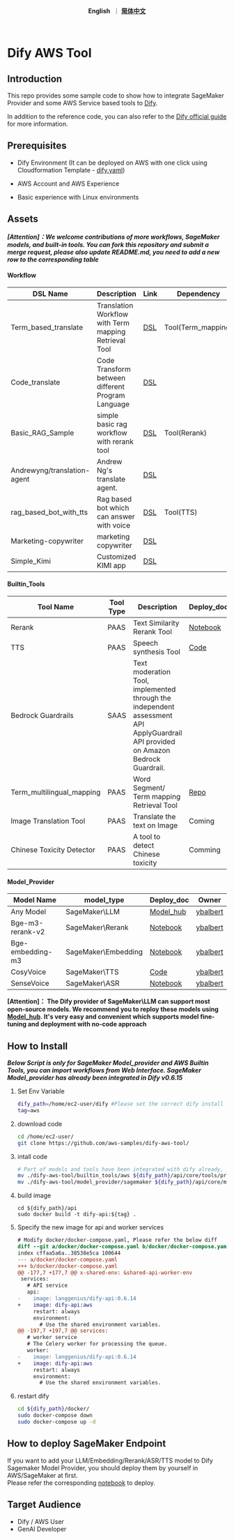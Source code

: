 <p align="center">
    &nbsp<strong>English</strong>&nbsp ｜ <a href="README_ZH.md"><strong>简体中文</strong></a>&nbsp 
</p>
<br>

# Dify AWS Tool

## Introduction
This repo provides some sample code to show how to integrate SageMaker Provider and some AWS Service based tools to [Dify](https://github.com/langgenius/dify). 

In addition to the reference code, you can also refer to the [Dify official guide](https://docs.dify.ai/guides/tools/quick-tool-integration) for more information.



## Prerequisites

- Dify Environment (It can be deployed on AWS with one click using Cloudformation Template - [dify.yaml](./dify.yaml))

- AWS Account and AWS Experience

- Basic experience with Linux environments



## Assets 

***[Attention]：We welcome contributions of more workflows, SageMaker models, and built-in tools. You can fork this repository and submit a merge request, please also update README.md, you need to add a new row to the corresponding table***

#### Workflow 

| DSL Name                    | Description                                           | Link                                                  | Dependency         | Owner                                            |
| --------------------------- | ----------------------------------------------------- | ----------------------------------------------------- | ------------------ | ------------------------------------------------ |
| Term_based_translate        | Translation Workflow with Term mapping Retrieval Tool | [DSL](./workflow/term_based_translation_workflow.yml) | Tool(Term_mapping) | [ybalbert](ybalbert@amazon.com)                  |
| Code_translate              | Code Transform between different Program Language     | [DSL](./workflow/claude3_code_translation.yml)        |                    | [binc](binc@amazon.com)                          |
| Basic_RAG_Sample            | simple basic rag workflow with rerank tool            | [DSL](./workflow/basic_rag_sample.yml)                | Tool(Rerank)       | [ybalbert](ybalbert@amazon.com)                  |
| Andrewyng/translation-agent | Andrew Ng's translate agent.                          | [DSL](./workflow/andrew_translation_agent.yml)        |                    | [chuanxie](chuanxie@amazon.com)                  |
| rag_based_bot_with_tts      | Rag based bot which can answer with voice             | [DSL](./workflow/rag_based_bot_with_tts.yml)          | Tool(TTS)          | [ybalbert](ybalbert@amazon.com)                  |
| Marketing-copywriter        | marketing copywriter                                  | [DSL](./workflow/marketing-copywriting.yml)           |                    | [Lyson Ober](https://www.youtube.com/@lysonober) |
| Simple_Kimi                 | Customized KIMI app                                   | [DSL](./workflow/simple_kimi.yml)                     |                    | [ybalbert](ybalbert@amazon.com)                  |

#### Builtin_Tools

| Tool Name                 | Tool Type  | Description                                                  | Deploy_doc                                                   | Owner                           |
| ------------------------- |------------| ------------------------------------------------------------ | ------------------------------------------------------------ | ------------------------------- |
| Rerank                    | PAAS       | Text Similarity Rerank Tool                                  | [Notebook](https://github.com/aws-samples/dify-aws-tool/blob/main/notebook/bge-reranker-v2-m3-deploy.ipynb) | [ybalbert](ybalbert@amazon.com) |
| TTS                       | PAAS       | Speech  synthesis Tool                                       | [Code](https://github.com/aws-samples/dify-aws-tool/tree/main/notebook/cosyvoice) | [ybalbert](ybalbert@amazon.com) |
| Bedrock Guardrails        | SAAS       | Text moderation Tool, implemented through the independent assessment API ApplyGuardrail API provided on Amazon Bedrock Guardrail. |                                                              | [amyli](amyli@amazon.com)       |
| Term_multilingual_mapping | PAAS       | Word Segment/ Term mapping Retrieval Tool                    | [Repo](https://github.com/ybalbert001/dynamodb-rag/tree/translate) | [ybalbert](ybalbert@amazon.com) |
| Image Translation Tool    | PAAS       | Translate the text on Image                                  | Coming                                                       | [tanqy](tangqy@amazon.com)      |
| Chinese Toxicity Detector | PAAS       | A tool to detect Chinese toxicity                             | Comming                                                      | [ychchen](ychchen@amazon.com)   |

#### Model_Provider

| Model Name       | model_type          | Deploy_doc                                                   | Owner                           |
| ---------------- | ------------------- | ------------------------------------------------------------ | ------------------------------- |
| Any Model        | SageMaker\LLM       | [Model_hub](https://github.com/aws-samples/llm_model_hub)    | [ybalbert](ybalbert@amazon.com) |
| Bge-m3-rerank-v2 | SageMaker\Rerank    | [Notebook](https://github.com/aws-samples/dify-aws-tool/blob/main/notebook/bge-reranker-v2-m3-deploy.ipynb) | [ybalbert](ybalbert@amazon.com) |
| Bge-embedding-m3 | SageMaker\Embedding | [Notebook](https://github.com/aws-samples/dify-aws-tool/blob/main/notebook/bge-embedding-m3-deploy.ipynb) | [ybalbert](ybalbert@amazon.com) |
| CosyVoice        | SageMaker\TTS       | [Code](https://github.com/aws-samples/dify-aws-tool/tree/main/notebook/cosyvoice) | [ybalbert](ybalbert@amazon.com) |
| SenseVoice       | SageMaker\ASR       | [Notebook](https://github.com/aws-samples/dify-aws-tool/blob/main/notebook/funasr-deploy.ipynb) | [ybalbert](ybalbert@amazon.com) |

**[Attention]： The Dify provider of SageMaker\LLM can support most open-source models. We recommend you to reploy these models using [Model_hub](https://github.com/aws-samples/llm_model_hub). It's very easy and convenient which supports model fine-tuning and deployment with no-code approach**



## How to Install
***Below Script is only for SageMaker Model_provider and AWS Builtin Tools,  you can import workflows from Web Interface.  SageMaker Model_provider has already been integrated in Dify v0.6.15***
1. Set Env Variable
   ```bash
   dify_path=/home/ec2-user/dify #Please set the correct dify install path
   tag=aws
   ```

2. download code
   ```bash
   cd /home/ec2-user/
   git clone https://github.com/aws-samples/dify-aws-tool/
   ```
   
3. intall code
   ```bash
   # Part of models and tools have been integrated with dify already, no extra installation needed
   mv ./dify-aws-tool/builtin_tools/aws ${dify_path}/api/core/tools/provider/builtin/
   mv ./dify-aws-tool/model_provider/sagemaker ${dify_path}/api/core/model_runtime/model_providers/
   ```
   
4. build image

   ```
   cd ${dify_path}/api
   sudo docker build -t dify-api:${tag} .
   ```

5. Specify the new image for api and worker services

   ```diff
   # Modify docker/docker-compose.yaml, Please refer the below diff
   diff --git a/docker/docker-compose.yaml b/docker/docker-compose.yaml
   index cffaa5a6a..38538e5ca 100644
   --- a/docker/docker-compose.yaml
   +++ b/docker/docker-compose.yaml
   @@ -177,7 +177,7 @@ x-shared-env: &shared-api-worker-env
    services:
      # API service
      api:
   -    image: langgenius/dify-api:0.6.14
   +    image: dify-api:aws
        restart: always
        environment:
          # Use the shared environment variables.
   @@ -197,7 +197,7 @@ services:
      # worker service
      # The Celery worker for processing the queue.
      worker:
   -    image: langgenius/dify-api:0.6.14
   +    image: dify-api:aws
        restart: always
        environment:
          # Use the shared environment variables.
   ```

5. restart dify 
   ```bash
   cd ${dify_path}/docker/
   sudo docker-compose down
   sudo docker-compose up -d
   ```



## How to deploy SageMaker Endpoint

If you want to add your LLM/Embedding/Rerank/ASR/TTS model to Dify Sagemaker Model Provider, you should deploy them by yourself in AWS/SageMaker at first.  
Please refer the corresponding [notebook](https://github.com/aws-samples/dify-aws-tool#model_provider) to deploy.




## Target Audience

- Dify / AWS User
- GenAI Developer